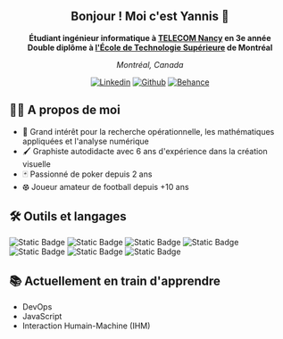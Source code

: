 <div style="text-align: center;">
<h2>
Bonjour ! Moi c'est Yannis 👋
</h2>

**Étudiant ingénieur informatique à [TELECOM Nancy](https://telecomnancy.univ-lorraine.fr/) en 3e année\
Double diplôme à [l'École de Technologie Supérieure](https://www.etsmtl.ca/) de Montréal**

*Montréal, Canada*

[![Linkedin](https://img.shields.io/badge/Yannis%20Ouakrim-blue?style=flat-square&logo=linkedin&logoColor=white
)](https://fr.linkedin.com/in/yannis-o-2036491aa)
[![Github](https://img.shields.io/badge/Yojda-white?style=flat-square&logo=github&logoColor=black
)](https://github.com/Yojda)
[![Behance](https://img.shields.io/badge/Yannis%20Ouakrim-%230057ff?style=flat-square&logo=behance&logoColor=white&link=https%3A%2F%2Fwww.behance.net%2Fyojda)](https://www.behance.net/yojda)

</div>

## 🙋‍♂️ A propos de moi

- 📖 Grand intérêt pour la recherche opérationnelle, les mathématiques appliquées et l'analyse numérique
- 🖌️ Graphiste autodidacte avec 6 ans d'expérience dans la création visuelle
- 🃏 Passionné de poker depuis 2 ans
- ⚽︎ Joueur amateur de football depuis +10 ans

## 🛠️ Outils et langages

![Static Badge](https://img.shields.io/badge/python-%233673a5?style=for-the-badge&logo=python&logoColor=white&link=https%3A%2F%2Fwww.behance.net%2Fyojda)
![Static Badge](https://img.shields.io/badge/langage%20c-%23a5b5c7?style=for-the-badge&logo=c&logoColor=black&link=https%3A%2F%2Fwww.behance.net%2Fyojda)
![Static Badge](https://img.shields.io/badge/matlab-%23f85b05?style=for-the-badge&logo=matlab&logoColor=black&link=https%3A%2F%2Fwww.behance.net%2Fyojda)
![Static Badge](https://img.shields.io/badge/java-%23ec2025?style=for-the-badge&logo=java&logoColor=black&link=https%3A%2F%2Fwww.behance.net%2Fyojda)
![Static Badge](https://img.shields.io/badge/html-%23f22601?style=for-the-badge&logo=html5&logoColor=white&link=https%3A%2F%2Fwww.behance.net%2Fyojda)
![Static Badge](https://img.shields.io/badge/css-%23254de0?style=for-the-badge&logo=css3&logoColor=white&link=https%3A%2F%2Fwww.behance.net%2Fyojda)
![Static Badge](https://img.shields.io/badge/git-%23f05133?style=for-the-badge&logo=git&logoColor=white&link=https%3A%2F%2Fwww.behance.net%2Fyojda)

## 📚 Actuellement en train d'apprendre

- DevOps
- JavaScript
- Interaction Humain-Machine (IHM)